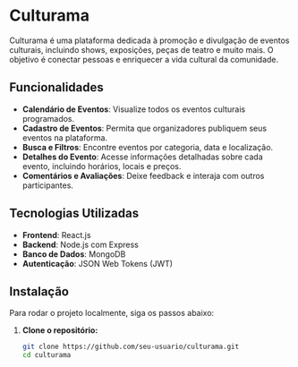 # Culturama

Culturama é uma plataforma dedicada à promoção e divulgação de eventos culturais, incluindo shows, exposições, peças de teatro e muito mais. O objetivo é conectar pessoas e enriquecer a vida cultural da comunidade.

## Funcionalidades

- **Calendário de Eventos**: Visualize todos os eventos culturais programados.
- **Cadastro de Eventos**: Permita que organizadores publiquem seus eventos na plataforma.
- **Busca e Filtros**: Encontre eventos por categoria, data e localização.
- **Detalhes do Evento**: Acesse informações detalhadas sobre cada evento, incluindo horários, locais e preços.
- **Comentários e Avaliações**: Deixe feedback e interaja com outros participantes.

## Tecnologias Utilizadas

- **Frontend**: React.js
- **Backend**: Node.js com Express
- **Banco de Dados**: MongoDB
- **Autenticação**: JSON Web Tokens (JWT)

## Instalação

Para rodar o projeto localmente, siga os passos abaixo:

1. **Clone o repositório:**
   ```bash
   git clone https://github.com/seu-usuario/culturama.git
   cd culturama
